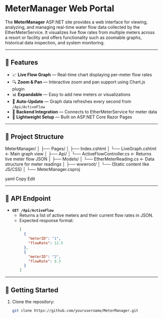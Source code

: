 # MeterManager Web Portal

The **MeterManager** ASP.NET site provides a web interface for viewing, analyzing, and managing real-time water flow data collected by the EtherMeterService. It visualizes live flow rates from multiple meters across a resort or facility and offers functionality such as zoomable graphs, historical data inspection, and system monitoring.

---

## 🔧 Features

- 📈 **Live Flow Graph** — Real-time chart displaying per-meter flow rates
- 🔍 **Zoom & Pan** — Interactive zoom and pan support using Chart.js plugin
- 📊 **Expandable** — Easy to add new meters or visualizations
- 🔄 **Auto-Update** — Graph data refreshes every second from `/Api/ActiveFlow`
- 🧰 **Backend Integration** — Connects to EtherMeterService for meter data
- 📁 **Lightweight Setup** — Built on ASP.NET Core Razor Pages

---

## 📂 Project Structure

MeterManager/
│
├── Pages/
│ ├── Index.cshtml
│ └── LiveGraph.cshtml ← Main graph view
│
├── Api/
│ └── ActiveFlowController.cs ← Returns live meter flow JSON
│
├── Models/
│ └── EtherMeterReading.cs ← Data structure for meter readings
│
├── wwwroot/
│ └── (Static content like JS/CSS)
│
└── MeterManager.csproj

yaml
Copy
Edit

---

## 🧪 API Endpoint

- **`GET /Api/ActiveFlow`**
  - Returns a list of active meters and their current flow rates in JSON.
  - Expected response format:
    ```json
    [
      {
        "meterID": "1",
        "flowRate": 12.5
      },
      {
        "meterID": "2",
        "flowRate": 9.3
      }
    ]
    ```

---

## 🚀 Getting Started

1. Clone the repository:
   ```bash
   git clone https://github.com/yourusername/MeterManager.git